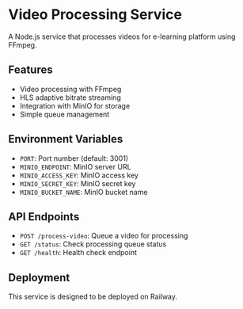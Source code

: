 # Video Processing Service

A Node.js service that processes videos for e-learning platform using FFmpeg.

## Features

- Video processing with FFmpeg
- HLS adaptive bitrate streaming
- Integration with MinIO for storage
- Simple queue management

## Environment Variables

- `PORT`: Port number (default: 3001)
- `MINIO_ENDPOINT`: MinIO server URL
- `MINIO_ACCESS_KEY`: MinIO access key
- `MINIO_SECRET_KEY`: MinIO secret key
- `MINIO_BUCKET_NAME`: MinIO bucket name

## API Endpoints

- `POST /process-video`: Queue a video for processing
- `GET /status`: Check processing queue status
- `GET /health`: Health check endpoint

## Deployment

This service is designed to be deployed on Railway.
